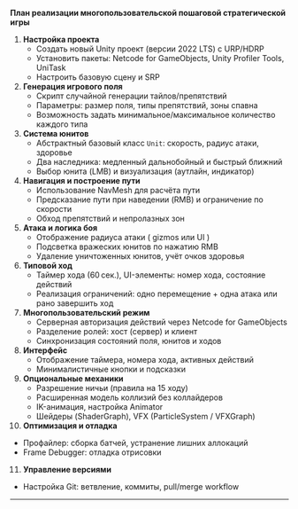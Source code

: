**План реализации многопользовательской пошаговой стратегической игры**

1. **Настройка проекта**  
   * Создать новый Unity проект (версии 2022 LTS) с URP/HDRP  
   * Установить пакеты: Netcode for GameObjects, Unity Profiler Tools, UniTask  
   * Настроить базовую сцену и SRP  
2. **Генерация игрового поля**  
   * Скрипт случайной генерации тайлов/препятствий  
   * Параметры: размер поля, типы препятствий, зоны спавна  
   * Возможность задать минимальное/максимальное количество каждого типа  
3. **Система юнитов**  
   * Абстрактный базовый класс `Unit`: скорость, радиус атаки, здоровье  
   * Два наследника: медленный дальнобойный и быстрый ближний  
   * Выбор юнита (LMB) и визуализация (аутлайн, индикатор)  
4. **Навигация и построение пути**  
   * Использование NavMesh для расчёта пути  
   * Предсказание пути при наведении (RMB) и ограничение по скорости  
   * Обход препятствий и непролазных зон  
5. **Атака и логика боя**  
   * Отображение радиуса атаки ( gizmos или UI )  
   * Подсветка вражеских юнитов по нажатию RMB  
   * Удаление уничтоженных юнитов, учёт очков здоровья  
6. **Типовой ход**  
   * Таймер хода (60 сек.), UI-элементы: номер хода, состояние действий  
   * Реализация ограничений: одно перемещение \+ одна атака или рано завершить ход  
7. **Многопользовательский режим**  
   * Серверная авторизация действий через Netcode for GameObjects  
   * Разделение ролей: хост (сервер) и клиент  
   * Синхронизация состояний поля, юнитов и ходов  
8. **Интерфейс**  
   * Отображение таймера, номера хода, активных действий  
   * Минималистичные кнопки и подсказки  
9. **Опциональные механики**  
   * Разрешение ничьи (правила на 15 ходу)  
   * Расширенная модель коллизий без коллайдеров  
   * IK-анимация, настройка Animator  
   * Шейдеры (ShaderGraph), VFX (ParticleSystem / VFXGraph)  
10. **Оптимизация и отладка**  
* Профайлер: сборка батчей, устранение лишних аллокаций  
* Frame Debugger: отладка отрисовки  
11. **Управление версиями**  
* Настройка Git: ветвление, коммиты, pull/merge workflow

---

